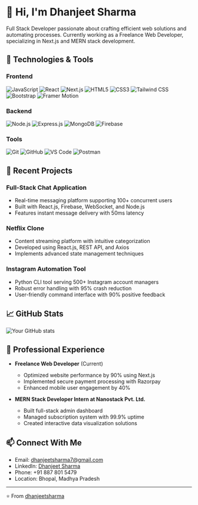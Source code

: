 # 👋 Hi, I'm Dhanjeet Sharma

Full Stack Developer passionate about crafting efficient web solutions and automating processes. Currently working as a Freelance Web Developer, specializing in Next.js and MERN stack development.

## 🚀 Technologies & Tools

### Frontend
![JavaScript](https://img.shields.io/badge/-JavaScript-F7DF1E?style=flat-square&logo=javascript&logoColor=black)
![React](https://img.shields.io/badge/-React-61DAFB?style=flat-square&logo=react&logoColor=black)
![Next.js](https://img.shields.io/badge/-Next.js-000000?style=flat-square&logo=next.js&logoColor=white)
![HTML5](https://img.shields.io/badge/-HTML5-E34F26?style=flat-square&logo=html5&logoColor=white)
![CSS3](https://img.shields.io/badge/-CSS3-1572B6?style=flat-square&logo=css3&logoColor=white)
![Tailwind CSS](https://img.shields.io/badge/-Tailwind_CSS-38B2AC?style=flat-square&logo=tailwind-css&logoColor=white)
![Bootstrap](https://img.shields.io/badge/-Bootstrap-7952B3?style=flat-square&logo=bootstrap&logoColor=white)
![Framer Motion](https://img.shields.io/badge/-Framer_Motion-0055FF?style=flat-square&logo=framer&logoColor=white)

### Backend
![Node.js](https://img.shields.io/badge/-Node.js-339933?style=flat-square&logo=node.js&logoColor=white)
![Express.js](https://img.shields.io/badge/-Express.js-000000?style=flat-square&logo=express&logoColor=white)
![MongoDB](https://img.shields.io/badge/-MongoDB-47A248?style=flat-square&logo=mongodb&logoColor=white)
![Firebase](https://img.shields.io/badge/-Firebase-FFCA28?style=flat-square&logo=firebase&logoColor=black)

### Tools
![Git](https://img.shields.io/badge/-Git-F05032?style=flat-square&logo=git&logoColor=white)
![GitHub](https://img.shields.io/badge/-GitHub-181717?style=flat-square&logo=github&logoColor=white)
![VS Code](https://img.shields.io/badge/-VS_Code-007ACC?style=flat-square&logo=visual-studio-code&logoColor=white)
![Postman](https://img.shields.io/badge/-Postman-FF6C37?style=flat-square&logo=postman&logoColor=white)

## 🎯 Recent Projects

### Full-Stack Chat Application
- Real-time messaging platform supporting 100+ concurrent users
- Built with React.js, Firebase, WebSocket, and Node.js
- Features instant message delivery with 50ms latency

### Netflix Clone
- Content streaming platform with intuitive categorization
- Developed using React.js, REST API, and Axios
- Implements advanced state management techniques

### Instagram Automation Tool
- Python CLI tool serving 500+ Instagram account managers
- Robust error handling with 95% crash reduction
- User-friendly command interface with 90% positive feedback

## 📈 GitHub Stats

![Your GitHub stats](https://github-readme-stats.vercel.app/api?username=Dhanjeet09&show_icons=true&theme=radical)

## 🌟 Professional Experience

- **Freelance Web Developer** (Current)
  - Optimized website performance by 90% using Next.js
  - Implemented secure payment processing with Razorpay
  - Enhanced mobile user engagement by 40%

- **MERN Stack Developer Intern at Nanostack Pvt. Ltd.**
  - Built full-stack admin dashboard
  - Managed subscription system with 99.9% uptime
  - Created interactive data visualization solutions

## 📫 Connect With Me

- Email: dhanjeetsharma7@gmail.com
- LinkedIn: [Dhanjeet Sharma](https://linkedin.com/in/your-profile)
- Phone: +91 887 801 5479
- Location: Bhopal, Madhya Pradesh

---
⭐️ From [dhanjeetsharma](https://github.com/dhanjeetsharma)
